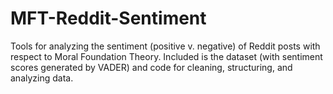 # MFT-Reddit-Sentiment
Tools for analyzing the sentiment (positive v. negative) of Reddit posts with respect to Moral Foundation Theory. Included is the dataset (with sentiment scores generated by VADER) and code for cleaning, structuring, and analyzing data.
